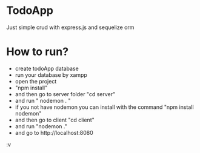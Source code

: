 # TodoApp
Just simple crud with express.js and sequelize orm

# How to run?
- create todoApp database
- run your database by xampp
- open the project 
- "npm install"
- and then go to server folder "cd server"
- and run " nodemon . "
- if you not have nodemon you can install with the command "npm install nodemon"
- and then go to client "cd client"
- and run "nodemon ."
- and go to http://localhost:8080

:v

